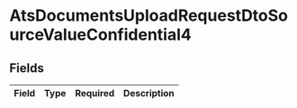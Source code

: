 # AtsDocumentsUploadRequestDtoSourceValueConfidential4


## Fields

| Field       | Type        | Required    | Description |
| ----------- | ----------- | ----------- | ----------- |